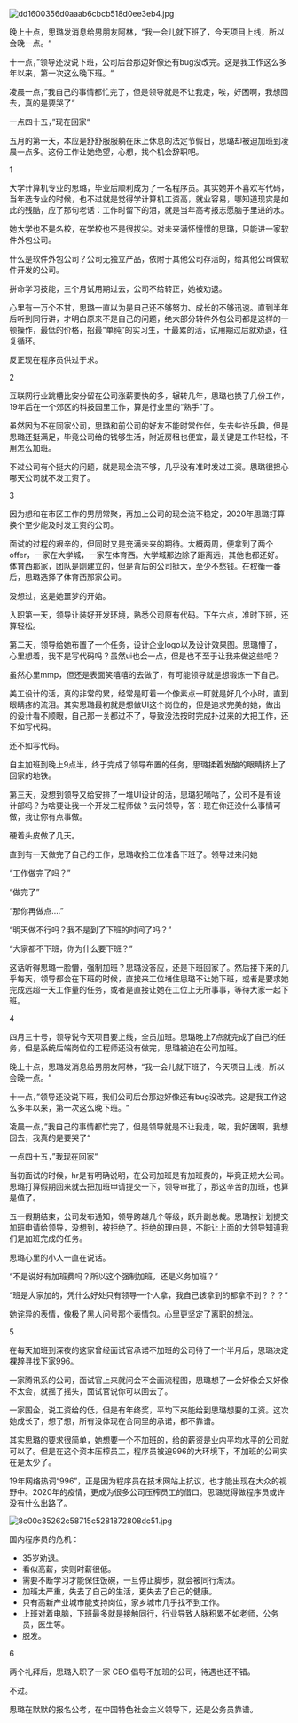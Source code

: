 

![dd1600356d0aaab6cbcb518d0ee3eb4.jpg](https://upload-images.jianshu.io/upload_images/11571828-245a5aaa4bb49d3e.jpg?imageMogr2/auto-orient/strip%7CimageView2/2/w/1240)



晚上十点，思璐发消息给男朋友阿林，“我一会儿就下班了，今天项目上线，所以会晚一点。“

十一点，”领导还没说下班，公司后台那边好像还有bug没改完。这是我工作这么多年以来，第一次这么晚下班。“

凌晨一点，”我自己的事情都忙完了，但是领导就是不让我走，唉，好困啊，我想回去，真的是要哭了“

一点四十五，”现在回家“



五月的第一天，本应是舒舒服服躺在床上休息的法定节假日，思璐却被迫加班到凌晨一点多。这份工作让她绝望，心想，找个机会辞职吧。



1 

大学计算机专业的思璐，毕业后顺利成为了一名程序员。其实她并不喜欢写代码，当年选专业的时候，也不过就是觉得学计算机工资高，就业容易，哪知道现实是如此的残酷，应了那句老话：工作时留下的泪，就是当年高考报志愿脑子里进的水。

她大学也不是名校，在学校也不是很拔尖。对未来满怀憧憬的思璐，只能进一家软件外包公司。

什么是软件外包公司？公司无独立产品，依附于其他公司存活的，给其他公司做软件开发的公司。

拼命学习技能，三个月试用期过去，公司不给转正，她被劝退。

心里有一万个不甘，思璐一直以为是自己还不够努力、成长的不够迅速。直到半年后听到同行讲，才明白原来不是自己的问题，绝大部分转件外包公司都是这样的一顿操作，最低的价格，招最“单纯”的实习生，干最累的活，试用期过后就劝退，往复循环。

反正现在程序员供过于求。

2 

互联网行业跳槽比安分留在公司涨薪要快的多，辗转几年，思璐也换了几份工作，19年后在一个郊区的科技园里工作，算是行业里的“熟手”了。

虽然因为不在同家公司，思璐和前公司的好友不能时常作伴，失去些许乐趣，但是思璐还挺满足，毕竟公司给的钱够生活，附近房租也便宜，最关键是工作轻松，不用怎么加班。

不过公司有个挺大的问题，就是现金流不够，几乎没有准时发过工资。思璐很担心哪天公司就不发工资了。

3

因为想和在市区工作的男朋常聚，再加上公司的现金流不稳定，2020年思璐打算换个至少能及时发工资的公司。

面试的过程的艰辛的，但同时又是充满未来的期待。大概两周，便拿到了两个offer，一家在大学城，一家在体育西。大学城那边除了距离远，其他也都还好。体育西那家，团队是刚建立的，但是背后的公司挺大，至少不愁钱。在权衡一番后，思璐选择了体育西那家公司。

没想过，这是她噩梦的开始。

入职第一天，领导让装好开发环境，熟悉公司原有代码。下午六点，准时下班，还算轻松。

第二天，领导给她布置了一个任务，设计企业logo以及设计效果图。思璐懵了，心里想着，我不是写代码吗？虽然ui也会一点，但是也不至于让我来做这些吧？

虽然心里mmp，但还是表面笑嘻嘻的去做了，有可能领导就是想锻炼一下自己。

美工设计的活，真的非常的累，经常是盯着一个像素点一盯就是好几个小时，直到眼睛疼的流泪。其实思璐最初就是想做UI这个岗位的，但是追求完美的她，做出的设计看不顺眼，自己那一关都过不了，导致没法按时完成扑过来的大把工作，还不如写代码。

还不如写代码。

自主加班到晚上9点半，终于完成了领导布置的任务，思璐揉着发酸的眼睛挤上了回家的地铁。

第三天，没想到领导又给安排了一堆UI设计的活，思璐犯嘀咕了，公司不是有设计部吗？为啥要让我一个开发工程师做？去问领导，答：现在你还没什么事情可做，我让你有点事做。

硬着头皮做了几天。

直到有一天做完了自己的工作，思璐收拾工位准备下班了。领导过来问她

“工作做完了吗？”

“做完了”

“那你再做点….”

“明天做不行吗？我不是到了下班的时间了吗？”

“大家都不下班，你为什么要下班？”

这话听得思璐一脸懵，强制加班？思璐没答应，还是下班回家了。然后接下来的几乎每天，领导都会在下班的时候，直接来工位堵住思璐不让她下班，或者是要求她完成远超一天工作量的任务，或者是直接让她在工位上无所事事，等待大家一起下班。



4 

四月三十号，领导说今天项目要上线，全员加班。思璐晚上7点就完成了自己的任务，但是系统后端岗位的工程师还没有做完，思璐被迫在公司加班。

晚上十点，思璐发消息给男朋友阿林，“我一会儿就下班了，今天项目上线，所以会晚一点。“

十一点，”领导还没说下班，我们公司后台那边好像还有bug没改完。这是我工作这么多年以来，第一次这么晚下班。“

凌晨一点，”我自己的事情都忙完了，但是领导就是不让我走，唉，我好困啊，我想回去，我真的是要哭了“

一点四十五，”我现在回家“

当初面试的时候，hr是有明确说明，在公司加班是有加班费的，毕竟正规大公司。思璐打算假期回来就去把加班申请提交一下，领导审批了，那这辛苦的加班，也算是值了。

五一假期结束，公司发布通知，领导跨越几个等级，跃升副总裁。思璐按计划提交加班申请给领导，没想到，被拒绝了。拒绝的理由是，不能让上面的大领导知道我们是加班完成的任务。

思璐心里的小人一直在说话。

“不是说好有加班费吗？所以这个强制加班，还是义务加班？”

“班是大家加的，凭什么好处只有领导一个人拿，我自己该拿到的都拿不到？？？”

她诧异的表情，像极了黑人问号那个表情包。心里更坚定了离职的想法。

5

在每天加班到深夜的这家曾经面试官承诺不加班的公司待了一个半月后，思璐决定裸辞寻找下家996。

一家腾讯系的公司，面试官上来就问会不会画流程图，思璐想了一会好像会又好像不太会，就摇了摇头，面试官说你可以回去了。

一家国企，说工资给的低，但是有年终奖，平均下来能给到思璐想要的工资。这次她成长了，想了想，所有没体现在合同里的承诺，都不靠谱。

其实思璐的要求很简单，她想要一个不加班的，给的薪资是业内平均水平的公司就可以了。但是在这个资本压榨员工，程序员被迫996的大环境下，不加班的公司实在是太少了。

19年网络热词“996”，正是因为程序员在技术网站上抗议，也才能出现在大众的视野中。2020年的疫情，更成为很多公司压榨员工的借口。思璐觉得做程序员或许没有什么出路了。



![8c00c35262c58715c5281872808dc51.jpg](https://upload-images.jianshu.io/upload_images/11571828-c0fea6e5095239f5.jpg?imageMogr2/auto-orient/strip%7CimageView2/2/w/1240)

国内程序员的危机：

- 35岁劝退。
- 看似高薪，实则时薪很低。
- 需要不断学习才能保住饭碗，一旦停止脚步，就会被同行淘汰。
- 加班太严重，失去了自己的生活，更失去了自己的健康。
- 只有高新产业城市能支持岗位，家乡城市几乎找不到工作。
- 上班对着电脑，下班最多就是接触同行，行业导致人脉积累不如老师，公务员，医生等。
- 脱发。

6

两个礼拜后，思璐入职了一家 CEO 倡导不加班的公司，待遇也还不错。

不过。

思璐在默默的报名公考，在中国特色社会主义领导下，还是公务员靠谱。